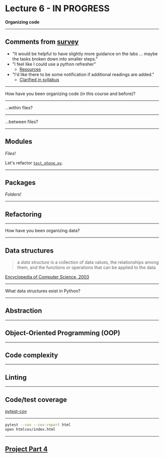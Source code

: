 # Lecture 6 - IN PROGRESS

**Organizing code**

---

## Comments from [survey](https://docs.google.com/forms/d/e/1FAIpQLSdLj1Y6WLyD6bWHmNCV9G47MNZPtHEtjGKaugyE9uahuG81HA/viewform?usp=header)

- "It would be helpful to have slightly more guidance on the labs … maybe the tasks broken down into smaller steps."
- "I feel like I could use a python refresher"
  - [Resources](../README.md#additional-resources)
- "I'd like there to be some notification if additional readings are added."
  - [Clarified in syllabus](../README.md#readings)

---

How have you been organizing code (in this course and before)?

---

…within files?

---

…between files?

---

## Modules

_Files!_

Let's refactor [`test_phone.py`](../examples/phone/test_phone.py).

---

## Packages

_Folders!_

---

## Refactoring

---

How have you been organizing data?

---

## Data structures

> a _data structure_ is a collection of data values, the relationships among them, and the functions or operations that can be applied to the data

[Encyclopedia of Computer Science, 2003](https://dl.acm.org/doi/epdf/10.5555/1074100.1074312)

---

What data structures exist in Python?

---

## Abstraction

---

## Object-Oriented Programming (OOP)

---

## Code complexity

---

## Linting

---

## Code/test coverage

[pytest-cov](https://pytest-cov.readthedocs.io/en/latest/readme.html)

---

```sh
pytest --cov --cov-report html
open htmlcov/index.html
```

---

## [Project Part 4](../docs/project.md#part-4)
